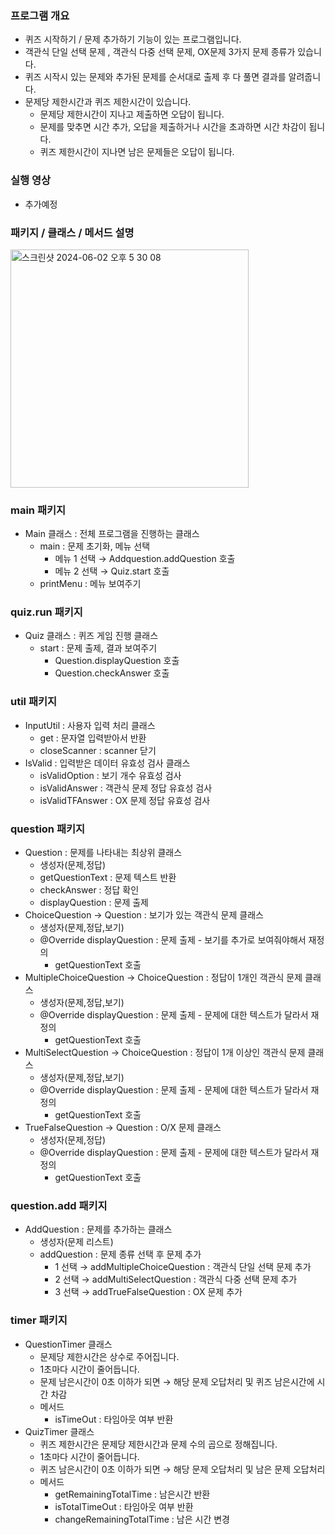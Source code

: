 ### 프로그램 개요

- 퀴즈 시작하기 / 문제 추가하기 기능이 있는 프로그램입니다.
- 객관식 단일 선택 문제 , 객관식 다중 선택 문제, OX문제 3가지 문제 종류가 있습니다.
- 퀴즈 시작시 있는 문제와 추가된 문제를 순서대로 출제 후 다 풀면 결과를 알려줍니다.
- 문제당 제한시간과 퀴즈 제한시간이 있습니다.
  - 문제당 제한시간이 지나고 제출하면 오답이 됩니다.
  - 문제를 맞추면 시간 추가, 오답을 제출하거나 시간을 초과하면 시간 차감이 됩니다.
  - 퀴즈 제한시간이 지나면 남은 문제들은 오답이 됩니다.

### 실행 영상
- 추가예정

### 패키지 / 클래스 / 메서드 설명

<img width="381" alt="스크린샷 2024-06-02 오후 5 30 08" src="https://github.com/kimdaegeon0918/java-quizapp/assets/105616992/7f687f01-188a-4b23-adfa-09c9d08b05c6">

### main 패키지

- Main 클래스 : 전체 프로그램을 진행하는 클래스
    - main : 문제 초기화, 메뉴 선택
        - 메뉴 1 선택 → Addquestion.addQuestion 호출
        - 메뉴 2 선택 → Quiz.start 호출
    - printMenu : 메뉴 보여주기

### quiz.run 패키지

- Quiz 클래스 : 퀴즈 게임 진행 클래스
    - start : 문제 출제, 결과 보여주기
        - Question.displayQuestion 호출
        - Question.checkAnswer 호출

### util 패키지

- InputUtil : 사용자 입력 처리 클래스
    - get : 문자열 입력받아서 반환
    - closeScanner : scanner 닫기
- IsValid : 입력받은 데이터 유효성 검사 클래스
    - isValidOption : 보기 개수 유효성 검사
    - isValidAnswer : 객관식 문제 정답 유효성 검사
    - isValidTFAnswer : OX 문제 정답 유효성 검사

### question 패키지

- Question : 문제를 나타내는 최상위 클래스
    - 생성자(문제,정답)
    - getQuestionText : 문제 텍스트 반환
    - checkAnswer : 정답 확인
    - displayQuestion : 문제 출제
- ChoiceQuestion → Question : 보기가 있는 객관식 문제 클래스
    - 생성자(문제,정답,보기)
    - @Override displayQuestion : 문제 출제 - 보기를 추가로 보여줘야해서 재정의
        - getQuestionText 호출
- MultipleChoiceQuestion → ChoiceQuestion : 정답이 1개인 객관식 문제 클래스
    - 생성자(문제,정답,보기)
    - @Override displayQuestion : 문제 출제 - 문제에 대한 텍스트가 달라서 재정의
        - getQuestionText 호출
- MultiSelectQuestion → ChoiceQuestion : 정답이 1개 이상인 객관식 문제 클래스
    - 생성자(문제,정답,보기)
    - @Override displayQuestion : 문제 출제 - 문제에 대한 텍스트가 달라서 재정의
        - getQuestionText 호출
- TrueFalseQuestion → Question : O/X 문제 클래스
    - 생성자(문제,정답)
    - @Override displayQuestion : 문제 출제 - 문제에 대한 텍스트가 달라서 재정의
        - getQuestionText 호출

### question.add 패키지

- AddQuestion : 문제를 추가하는 클래스
    - 생성자(문제 리스트)
    - addQuestion : 문제 종류 선택 후 문제 추가
        - 1 선택 → addMultipleChoiceQuestion : 객관식 단일 선택 문제 추가
        - 2 선택 → addMultiSelectQuestion : 객관식 다중 선택 문제 추가
        - 3 선택 → addTrueFalseQuestion : OX 문제 추가

### timer 패키지
  - QuestionTimer 클래스
    - 문제당 제한시간은 상수로 주어집니다.
    - 1초마다 시간이 줄어듭니다.
    - 문제 남은시간이 0초 이하가 되면 → 해당 문제 오답처리 및 퀴즈 남은시간에 시간 차감
    - 메서드
        - isTimeOut : 타임아웃 여부 반환
- QuizTimer 클래스
    - 퀴즈 제한시간은 문제당 제한시간과 문제 수의 곱으로 정해집니다.
    - 1초마다 시간이 줄어듭니다.
    - 퀴즈 남은시간이 0초 이하가 되면 → 해당 문제 오답처리 및 남은 문제 오답처리
    - 메서드
        - getRemainingTotalTime : 남은시간 반환
        - isTotalTimeOut : 타임아웃 여부 반환
        - changeRemainingTotalTime : 남은 시간 변경




